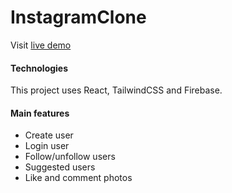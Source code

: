 # InstagramClone

Visit [live demo](https://instagram-clone-nine.vercel.app/login)

#### Technologies
This project uses React, TailwindCSS and Firebase.

#### Main features
- Create user
- Login user
- Follow/unfollow users
- Suggested users
- Like and comment photos

